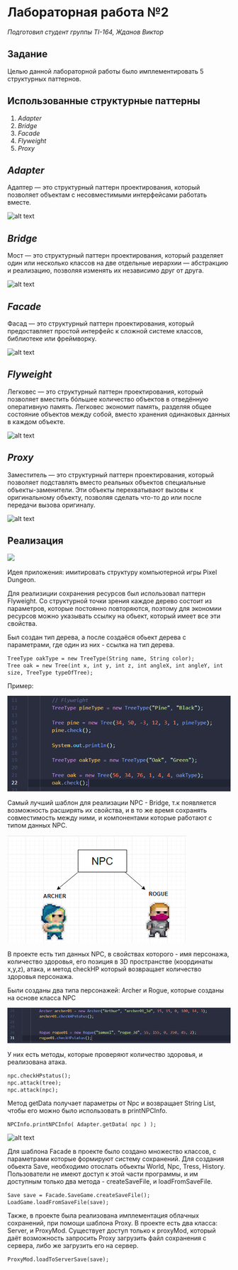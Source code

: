 # Лабораторная работа №2
_Подготовил студент группы TI-164, Жданов Виктор_

## Задание 
Целью данной лабораторной работы было имплементировать 5 структурных паттернов.

## Использованные структурные паттерны
1. _Adapter_
2. _Bridge_
3. _Facade_
4. _Flyweight_
5. _Proxy_

## _Adapter_
Адаптер — это структурный паттерн проектирования, который позволяет объектам с несовместимыми интерфейсами работать вместе.

![alt text](https://refactoring.guru/images/patterns/content/adapter/adapter.png "Logo Title Text 1")

## _Bridge_
Мост — это структурный паттерн проектирования, который разделяет один или несколько классов на две отдельные иерархии — абстракцию и реализацию, позволяя изменять их независимо друг от друга.

![alt text](https://refactoring.guru/images/patterns/content/bridge/bridge.png "Logo Title Text 1")

## _Facade_
Фасад — это структурный паттерн проектирования, который предоставляет простой интерфейс к сложной системе классов, библиотеке или фреймворку.

![alt text](https://refactoring.guru/images/patterns/content/facade/facade.png "Logo Title Text 1")

## _Flyweight_
Легковес — это структурный паттерн проектирования, который позволяет вместить бóльшее количество объектов в отведённую оперативную память. Легковес экономит память, разделяя общее состояние объектов между собой, вместо хранения одинаковых данных в каждом объекте.

![alt text](https://refactoring.guru/images/patterns/content/flyweight/flyweight.png "Logo Title Text 1")

## _Proxy_
Заместитель — это структурный паттерн проектирования, который позволяет подставлять вместо реальных объектов специальные объекты-заменители. Эти объекты перехватывают вызовы к оригинальному объекту, позволяя сделать что-то до или после передачи вызова оригиналу.

![alt text](https://refactoring.guru/images/patterns/content/proxy/proxy.png "Logo Title Text 1")

## Реализация 

<img src="https://cdn-www.bluestacks.com/bs-images/pd_logo.png" width="400">


Идея приложения: имитировать  структуру компьютерной игры Pixel Dungeon.

Для реализиции сохранения ресурсов был использовал паттерн Flyweight.
Со структурной точки зрения каждое дерево состоит из параметров, которые постоянно повторяются, поэтому для экономии ресурсов можно указывать ссылку на обьект, который имеет все эти свойства.

Был создан тип дерева, а после создаёся обьект дерева с параметрами, где один из них - ссылка на тип дерева.

```
TreeType oakType = new TreeType(String name, String color);
Tree oak = new Tree(int x, int y, int z, int angleX, int angleY, int size, TreeType typeOfTree);
```
Пример:

![alt text](Diagrams/1.png "Logo Title Text 1")

Самый лучший шаблон для реализации NPC - Bridge, т.к появляется возможность расширять их свойства, и в то же время сохранять совместимость между ними, и компонентами которые работают с типом данных NPC.

![alt text](Diagrams/scheme.png "Logo Title Text 1")

В проекте есть тип данных NPC, в свойствах которого - имя персонажа, количество здоровья, его позиция в 3D пространстве (координаты x,y,z), атака, и метод checkHP который возвращает количество здоровья персонажа.

Были созданы два типа персонажей: Archer и Rogue, которые созданы на основе класса NPC

![alt text](Diagrams/2.png "")

У них есть методы, которые проверяют количество здоровья, и реализована атака.

```
npc.checkHPstatus();
npc.attack(tree);
npc.attack(npc);
```
Метод getData получает параметры от  Npc и возвращает String List, чтобы его можно было использовать в printNPCInfo.
```
NPCInfo.printNPCInfo( Adapter.getData( npc ) );
```
![alt text](https://i.imgur.com/LBOMIjJ.png "")

Для шаблона Facade в проекте было создано множество классов, с параметрами которые формируют систему сохранений. Для создания обьекта Save, необходимо отослать обьекты World, Npc, Tress, History. Пользователи не имеют доступ к этой части программы, и им доступным только два метода - createSaveFile, и loadFromSaveFile.
```
Save save = Facade.SaveGame.createSaveFile();
LoadGame.loadFromSaveFile(save);
```
Также, в проекте была реализована имплементация облачных сохранений, при помощи шаблона Proxy. В проекте есть два класса: Server, и ProxyMod. Существует доступ только к proxyMod, который даёт возможность запросить Proxy загрузить файл сохранения с сервера, либо же загрузить его на сервер. 
```
ProxyMod.loadToServerSave(save);
```
